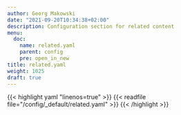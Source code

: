 ```yaml
---
author: Georg Makowski
date: "2021-09-20T10:34:38+02:00"
description: Configuration section for related content
menu:
  doc:
    name: related.yaml
    parent: config
    pre: open_in_new
title: related.yaml
weight: 1025
draft: true
---
```



{{< highlight yaml "linenos=true" >}}
{{< readfile file="/config/_default/related.yaml" >}}
{{< /highlight >}}
